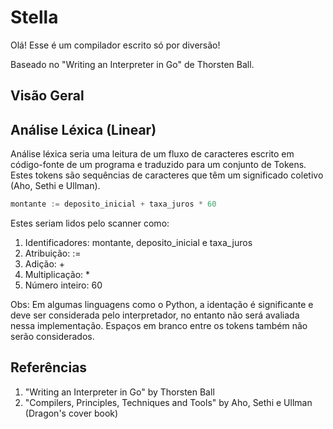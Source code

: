 # Stella

Olá! Esse é um compilador escrito só por diversão! 

Baseado no "Writing an Interpreter in Go" de Thorsten Ball.

## Visão Geral


## Análise Léxica (Linear)
Análise léxica seria uma leitura de um fluxo de caracteres escrito em código-fonte de um programa e traduzido para um
conjunto de Tokens. Estes tokens são sequências de caracteres que têm um significado coletivo (Aho, Sethi e Ullman).

```go
montante := deposito_inicial + taxa_juros * 60
```

Estes seriam lidos pelo scanner como:

1.  Identificadores: montante, deposito_inicial e taxa_juros
2.  Atribuição: :=
3.  Adição: +
4.  Multiplicação: *
5.  Número inteiro: 60

Obs: Em algumas linguagens como o Python, a identação é significante e deve ser considerada pelo interpretador, no entanto não será avaliada nessa implementação. Espaços em branco entre os tokens também não serão considerados.

## Referências

1. "Writing an Interpreter in Go" by Thorsten Ball
2. "Compilers, Principles, Techniques and Tools" by Aho, Sethi e Ullman (Dragon's cover book)